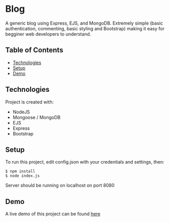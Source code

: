 # Blog
A generic blog using Express, EJS, and MongoDB. Extremely simple (basic authentication, commenting, basic styling and Bootstrap) making it easy for begginer web developers to understand.

## Table of Contents
* [Technologies](#technologies)
* [Setup](#setup)
* [Demo](#demo)

	
## Technologies
Project is created with:
* NodeJS
* Mongoose / MongoDB
* EJS
* Express
* Bootstrap
	
## Setup
To run this project, edit config.json with your credentials and settings, then:

```
$ npm install
$ node index.js
```

Server should be running on localhost on port 8080

## Demo
A live demo of this project can be found [here](https://Blog-Rewritten.willuhmjs.repl.co)
